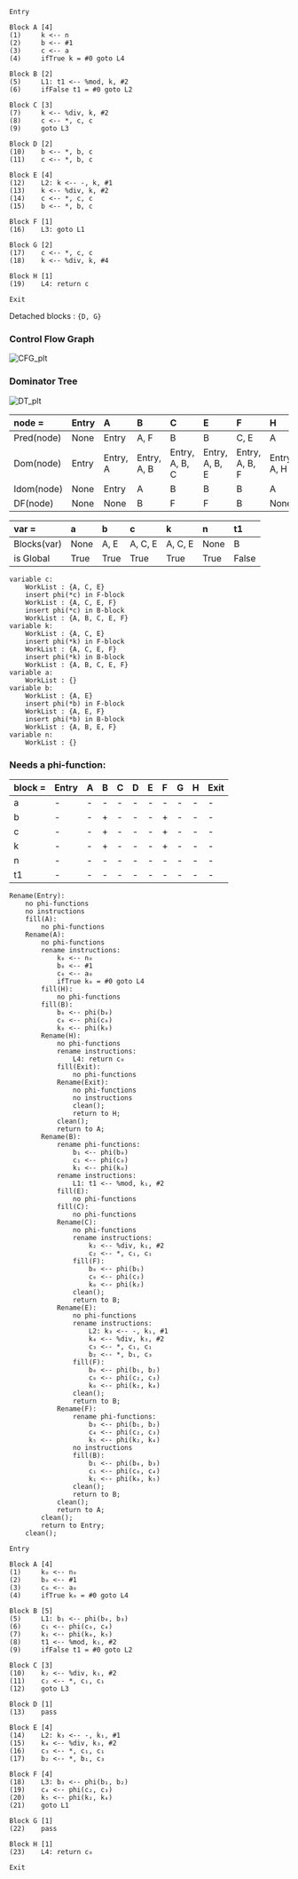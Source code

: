 ```
Entry

Block A [4]
(1) 	k <-- n
(2) 	b <-- #1
(3) 	c <-- a
(4) 	ifTrue k = #0 goto L4

Block B [2]
(5) 	L1: t1 <-- %mod, k, #2
(6) 	ifFalse t1 = #0 goto L2

Block C [3]
(7) 	k <-- %div, k, #2
(8) 	c <-- *, c, c
(9) 	goto L3

Block D [2]
(10)	b <-- *, b, c
(11)	c <-- *, b, c

Block E [4]
(12)	L2: k <-- -, k, #1
(13)	k <-- %div, k, #2
(14)	c <-- *, c, c
(15)	b <-- *, b, c

Block F [1]
(16)	L3: goto L1

Block G [2]
(17)	c <-- *, c, c
(18)	k <-- %div, k, #4

Block H [1]
(19)	L4: return c

Exit
```

Detached blocks : ```{D, G}```

### Control Flow Graph

![CFG_plt](cfg/draw_planar.png)

### Dominator Tree

![DT_plt](dt/draw_planar.png)

| node =     | Entry   | A        | B           | C              | E              | F              | H           | Exit              |
|:-----------|:--------|:---------|:------------|:---------------|:---------------|:---------------|:------------|:------------------|
| Pred(node) | None    | Entry    | A, F        | B              | B              | C, E           | A           | H                 |
| Dom(node)  | Entry   | Entry, A | Entry, A, B | Entry, A, B, C | Entry, A, B, E | Entry, A, B, F | Entry, A, H | Entry, A, H, Exit |
| Idom(node) | None    | Entry    | A           | B              | B              | B              | A           | H                 |
| DF(node)   | None    | None     | B           | F              | F              | B              | None        | None              |

| var =       | a    | b    | c       | k       | n    | t1    |
|:------------|:-----|:-----|:--------|:--------|:-----|:------|
| Blocks(var) | None | A, E | A, C, E | A, C, E | None | B     |
| is Global   | True | True | True    | True    | True | False |

```
variable c:
	WorkList : {A, C, E}
	insert phi(*c) in F-block
	WorkList : {A, C, E, F}
	insert phi(*c) in B-block
	WorkList : {A, B, C, E, F}
variable k:
	WorkList : {A, C, E}
	insert phi(*k) in F-block
	WorkList : {A, C, E, F}
	insert phi(*k) in B-block
	WorkList : {A, B, C, E, F}
variable a:
	WorkList : {}
variable b:
	WorkList : {A, E}
	insert phi(*b) in F-block
	WorkList : {A, E, F}
	insert phi(*b) in B-block
	WorkList : {A, B, E, F}
variable n:
	WorkList : {}
```
### Needs a phi-function:

| block =   | Entry   | A   | B   | C   | D   | E   | F   | G   | H   | Exit   |
|:----------|:--------|:----|:----|:----|:----|:----|:----|:----|:----|:-------|
| a         | -       | -   | -   | -   | -   | -   | -   | -   | -   | -      |
| b         | -       | -   | +   | -   | -   | -   | +   | -   | -   | -      |
| c         | -       | -   | +   | -   | -   | -   | +   | -   | -   | -      |
| k         | -       | -   | +   | -   | -   | -   | +   | -   | -   | -      |
| n         | -       | -   | -   | -   | -   | -   | -   | -   | -   | -      |
| t1        | -       | -   | -   | -   | -   | -   | -   | -   | -   | -      |

```
Rename(Entry):
    no phi-functions
    no instructions
    fill(A):
        no phi-functions
    Rename(A):
        no phi-functions
        rename instructions:
            k₀ <-- n₀
            b₀ <-- #1
            c₀ <-- a₀
            ifTrue k₀ = #0 goto L4
        fill(H):
            no phi-functions
        fill(B):
            b₀ <-- phi(b₀)
            c₀ <-- phi(c₀)
            k₀ <-- phi(k₀)
        Rename(H):
            no phi-functions
            rename instructions:
                L4: return c₀
            fill(Exit):
                no phi-functions
            Rename(Exit):
                no phi-functions
                no instructions
                clean();
                return to H;
            clean();
            return to A;
        Rename(B):
            rename phi-functions:
                b₁ <-- phi(b₀)
                c₁ <-- phi(c₀)
                k₁ <-- phi(k₀)
            rename instructions:
                L1: t1 <-- %mod, k₁, #2
            fill(E):
                no phi-functions
            fill(C):
                no phi-functions
            Rename(C):
                no phi-functions
                rename instructions:
                    k₂ <-- %div, k₁, #2
                    c₂ <-- *, c₁, c₁
                fill(F):
                    b₀ <-- phi(b₁)
                    c₀ <-- phi(c₂)
                    k₀ <-- phi(k₂)
                clean();
                return to B;
            Rename(E):
                no phi-functions
                rename instructions:
                    L2: k₃ <-- -, k₁, #1
                    k₄ <-- %div, k₃, #2
                    c₃ <-- *, c₁, c₁
                    b₂ <-- *, b₁, c₃
                fill(F):
                    b₀ <-- phi(b₁, b₂)
                    c₀ <-- phi(c₂, c₃)
                    k₀ <-- phi(k₂, k₄)
                clean();
                return to B;
            Rename(F):
                rename phi-functions:
                    b₃ <-- phi(b₁, b₂)
                    c₄ <-- phi(c₂, c₃)
                    k₅ <-- phi(k₂, k₄)
                no instructions
                fill(B):
                    b₁ <-- phi(b₀, b₃)
                    c₁ <-- phi(c₀, c₄)
                    k₁ <-- phi(k₀, k₅)
                clean();
                return to B;
            clean();
            return to A;
        clean();
        return to Entry;
    clean();
```

```
Entry

Block A [4]
(1) 	k₀ <-- n₀
(2) 	b₀ <-- #1
(3) 	c₀ <-- a₀
(4) 	ifTrue k₀ = #0 goto L4

Block B [5]
(5) 	L1: b₁ <-- phi(b₀, b₃)
(6) 	c₁ <-- phi(c₀, c₄)
(7) 	k₁ <-- phi(k₀, k₅)
(8) 	t1 <-- %mod, k₁, #2
(9) 	ifFalse t1 = #0 goto L2

Block C [3]
(10)	k₂ <-- %div, k₁, #2
(11)	c₂ <-- *, c₁, c₁
(12)	goto L3

Block D [1]
(13)	pass

Block E [4]
(14)	L2: k₃ <-- -, k₁, #1
(15)	k₄ <-- %div, k₃, #2
(16)	c₃ <-- *, c₁, c₁
(17)	b₂ <-- *, b₁, c₃

Block F [4]
(18)	L3: b₃ <-- phi(b₁, b₂)
(19)	c₄ <-- phi(c₂, c₃)
(20)	k₅ <-- phi(k₂, k₄)
(21)	goto L1

Block G [1]
(22)	pass

Block H [1]
(23)	L4: return c₀

Exit
```

